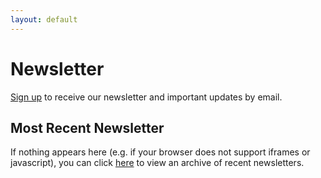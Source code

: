 ```yaml
---
layout: default
---
```


# Newsletter

<a href='./mailing_list'>Sign up</a> to receive our newsletter and important updates by email.

<!-- <iframe src="https://us3.campaign-archive.com/?u=a5463f28627a77a4b2a79e7d0&id=ef22a3426e" style="border: 0; width: 100%; height: 5in"> Your browser doesn't support iFrames. </iframe> -->

<script language="javascript" src="//gmail.us3.list-manage.com/generate-js/?u=a5463f28627a77a4b2a79e7d0&fid=24813&show=10" type="text/javascript"></script>

## Most Recent Newsletter

<div id='newsletter-iframe-wrapper'>
  If nothing appears here (e.g. if your browser does not support iframes or javascript), you can click <a href='https://us3.campaign-archive.com/home/?u=a5463f28627a77a4b2a79e7d0&id=e28537c7a1' target='_blank'>here</a> to view an archive of recent newsletters.
</div>

<script>
$(document).ready(function() {
  var link = $('.campaign a')[0];
  if (link) {
    var href = link.href;
    $('#newsletter-iframe-wrapper').html("<iframe src='"+href+"' style='width: 100%; height: 100vh'></iframe>");
  }
});
</script>
